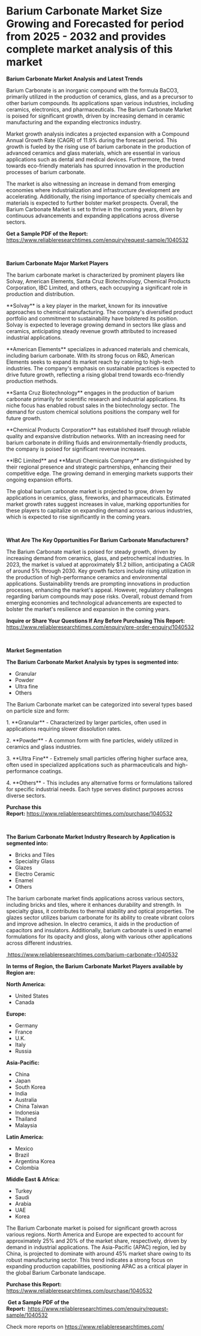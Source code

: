 <p><h1>Barium Carbonate Market Size Growing and Forecasted for period from 2025 - 2032 and provides complete market analysis of this market</h1></p><p><strong>Barium Carbonate Market Analysis and Latest Trends</strong></p>
<p><p>Barium Carbonate is an inorganic compound with the formula BaCO3, primarily utilized in the production of ceramics, glass, and as a precursor to other barium compounds. Its applications span various industries, including ceramics, electronics, and pharmaceuticals. The Barium Carbonate Market is poised for significant growth, driven by increasing demand in ceramic manufacturing and the expanding electronics industry.</p><p>Market growth analysis indicates a projected expansion with a Compound Annual Growth Rate (CAGR) of 11.9% during the forecast period. This growth is fueled by the rising use of barium carbonate in the production of advanced ceramics and glass materials, which are essential in various applications such as dental and medical devices. Furthermore, the trend towards eco-friendly materials has spurred innovation in the production processes of barium carbonate. </p><p>The market is also witnessing an increase in demand from emerging economies where industrialization and infrastructure development are accelerating. Additionally, the rising importance of specialty chemicals and materials is expected to further bolster market prospects. Overall, the Barium Carbonate Market is set to thrive in the coming years, driven by continuous advancements and expanding applications across diverse sectors.</p></p>
<p><strong>Get a Sample PDF of the Report:&nbsp;</strong> <a href="https://www.reliableresearchtimes.com/enquiry/request-sample/1040532?utm_campaign=2792&utm_medium=2&utm_source=Github&utm_content=ia&utm_term=05032025&utm_id=barium-carbonate">https://www.reliableresearchtimes.com/enquiry/request-sample/1040532</a></p>
<p>&nbsp;</p>
<p><strong>Barium Carbonate Major Market Players</strong></p>
<p><p>The barium carbonate market is characterized by prominent players like Solvay, American Elements, Santa Cruz Biotechnology, Chemical Products Corporation, IBC Limited, and others, each occupying a significant role in production and distribution.</p><p>**Solvay** is a key player in the market, known for its innovative approaches to chemical manufacturing. The company's diversified product portfolio and commitment to sustainability have bolstered its position. Solvay is expected to leverage growing demand in sectors like glass and ceramics, anticipating steady revenue growth attributed to increased industrial applications.</p><p>**American Elements** specializes in advanced materials and chemicals, including barium carbonate. With its strong focus on R&D, American Elements seeks to expand its market reach by catering to high-tech industries. The company's emphasis on sustainable practices is expected to drive future growth, reflecting a rising global trend towards eco-friendly production methods.</p><p>**Santa Cruz Biotechnology** engages in the production of barium carbonate primarily for scientific research and industrial applications. Its niche focus has enabled robust sales in the biotechnology sector. The demand for custom chemical solutions positions the company well for future growth.</p><p>**Chemical Products Corporation** has established itself through reliable quality and expansive distribution networks. With an increasing need for barium carbonate in drilling fluids and environmentally-friendly products, the company is poised for significant revenue increases.</p><p>**IBC Limited** and **Maruti Chemicals Company** are distinguished by their regional presence and strategic partnerships, enhancing their competitive edge. The growing demand in emerging markets supports their ongoing expansion efforts.</p><p>The global barium carbonate market is projected to grow, driven by applications in ceramics, glass, fireworks, and pharmaceuticals. Estimated market growth rates suggest increases in value, marking opportunities for these players to capitalize on expanding demand across various industries, which is expected to rise significantly in the coming years.</p></p>
<p>&nbsp;</p>
<p><strong>What Are The Key Opportunities For Barium Carbonate Manufacturers?</strong></p>
<p><p>The Barium Carbonate market is poised for steady growth, driven by increasing demand from ceramics, glass, and petrochemical industries. In 2023, the market is valued at approximately $1.2 billion, anticipating a CAGR of around 5% through 2030. Key growth factors include rising utilization in the production of high-performance ceramics and environmental applications. Sustainability trends are prompting innovations in production processes, enhancing the market's appeal. However, regulatory challenges regarding barium compounds may pose risks. Overall, robust demand from emerging economies and technological advancements are expected to bolster the market's resilience and expansion in the coming years.</p></p>
<p><strong>Inquire or Share Your Questions If Any Before Purchasing This Report:</strong> <a href="https://www.reliableresearchtimes.com/enquiry/pre-order-enquiry/1040532?utm_campaign=2792&utm_medium=2&utm_source=Github&utm_content=ia&utm_term=05032025&utm_id=barium-carbonate">https://www.reliableresearchtimes.com/enquiry/pre-order-enquiry/1040532</a></p>
<p>&nbsp;</p>
<p><strong>Market Segmentation</strong></p>
<p><strong>The Barium Carbonate Market Analysis by types is segmented into:</strong></p>
<p><ul><li>Granular</li><li>Powder</li><li>Ultra fine</li><li>Others</li></ul></p>
<p><p>The Barium Carbonate market can be categorized into several types based on particle size and form: </p><p>1. **Granular** - Characterized by larger particles, often used in applications requiring slower dissolution rates.  </p><p>2. **Powder** - A common form with fine particles, widely utilized in ceramics and glass industries.  </p><p>3. **Ultra Fine** - Extremely small particles offering higher surface area, often used in specialized applications such as pharmaceuticals and high-performance coatings.  </p><p>4. **Others** - This includes any alternative forms or formulations tailored for specific industrial needs. Each type serves distinct purposes across diverse sectors.</p></p>
<p><strong>Purchase this Report:&nbsp;</strong><a href="https://www.reliableresearchtimes.com/purchase/1040532?utm_campaign=2792&utm_medium=2&utm_source=Github&utm_content=ia&utm_term=05032025&utm_id=barium-carbonate">https://www.reliableresearchtimes.com/purchase/1040532</a></p>
<p>&nbsp;</p>
<p><strong>The Barium Carbonate Market Industry Research by Application is segmented into:</strong></p>
<p><ul><li>Bricks and Tiles</li><li>Speciality Glass</li><li>Glazes</li><li>Electro Ceramic</li><li>Enamel</li><li>Others</li></ul></p>
<p><p>The barium carbonate market finds applications across various sectors, including bricks and tiles, where it enhances durability and strength. In specialty glass, it contributes to thermal stability and optical properties. The glazes sector utilizes barium carbonate for its ability to create vibrant colors and improve adhesion. In electro ceramics, it aids in the production of capacitors and insulators. Additionally, barium carbonate is used in enamel formulations for its opacity and gloss, along with various other applications across different industries.</p></p>
<p><a href="https://www.reliableresearchtimes.com/barium-carbonate-r1040532?utm_campaign=2792&utm_medium=2&utm_source=Github&utm_content=ia&utm_term=05032025&utm_id=barium-carbonate">&nbsp;https://www.reliableresearchtimes.com/barium-carbonate-r1040532</a></p>
<p><strong>In terms of Region, the Barium Carbonate Market Players available by Region are:</strong></p>
<p>
    <p> <strong> North America: </strong>
        <ul>
            <li>United States</li>
            <li>Canada</li>
        </ul>
        </p> 
    <p> <strong> Europe: </strong>
        <ul>
            <li>Germany</li>
            <li>France</li>
            <li>U.K.</li>
            <li>Italy</li>
            <li>Russia</li>
        </ul>
        </p> 
    <p> <strong> Asia-Pacific: </strong>
        <ul>
            <li>China</li>
            <li>Japan</li>
            <li>South Korea</li>
            <li>India</li>
            <li>Australia</li>
            <li>China Taiwan</li>
            <li>Indonesia</li>
            <li>Thailand</li>
            <li>Malaysia</li>
        </ul>
        </p> 
    <p> <strong> Latin America: </strong>
        <ul>
            <li>Mexico</li>
            <li>Brazil</li>
            <li>Argentina Korea</li>
            <li>Colombia</li>
        </ul>
        </p> 
    <p> <strong> Middle East & Africa: </strong>
        <ul>
            <li>Turkey</li>
            <li>Saudi</li>
            <li>Arabia</li>
            <li>UAE</li>
            <li>Korea</li>
        </ul>
    </p>
    </p>
<p><p>The Barium Carbonate market is poised for significant growth across various regions. North America and Europe are expected to account for approximately 25% and 20% of the market share, respectively, driven by demand in industrial applications. The Asia-Pacific (APAC) region, led by China, is projected to dominate with around 45% market share owing to its robust manufacturing sector. This trend indicates a strong focus on expanding production capabilities, positioning APAC as a critical player in the global Barium Carbonate landscape.</p></p>
<p><strong>Purchase this Report: </strong><a href="https://www.reliableresearchtimes.com/purchase/1040532?utm_campaign=2792&utm_medium=2&utm_source=Github&utm_content=ia&utm_term=05032025&utm_id=barium-carbonate">https://www.reliableresearchtimes.com/purchase/1040532</a></p>
<p>&nbsp;<strong>Get a Sample PDF of the Report:&nbsp;&nbsp;</strong><a href="https://www.reliableresearchtimes.com/enquiry/request-sample/1040532?utm_campaign=2792&utm_medium=2&utm_source=Github&utm_content=ia&utm_term=05032025&utm_id=barium-carbonate">https://www.reliableresearchtimes.com/enquiry/request-sample/1040532</a></p>
<p><strong></strong></p>
<p>Check more reports on <a href="https://www.reliableresearchtimes.com/?utm_campaign=2792&utm_medium=2&utm_source=Github&utm_content=ia&utm_term=05032025&utm_id=barium-carbonate">https://www.reliableresearchtimes.com/</a></p>